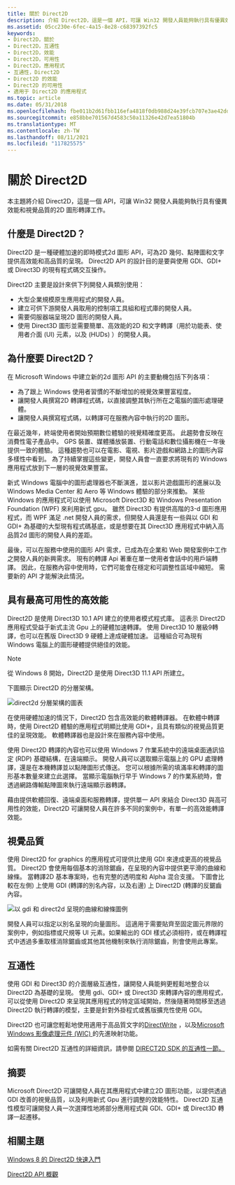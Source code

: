 ```yaml
---
title: 關於 Direct2D
description: 介紹 Direct2D，這是一個 API，可讓 Win32 開發人員能夠執行具有優異效能和視覺品質的2D 圖形轉譯工作。
ms.assetid: 05cc230e-6fec-4a15-8e28-c68397392fc5
keywords:
- Direct2D，關於
- Direct2D，互通性
- Direct2D，效能
- Direct2D，可用性
- Direct2D，應用程式
- 互通性，Direct2D
- Direct2D 的效能
- Direct2D 的可用性
- 適用于 Direct2D 的應用程式
ms.topic: article
ms.date: 05/31/2018
ms.openlocfilehash: fbe011b2d61fbb116efa4818f0db988d24e39fcb707e3ae42ddc0fb91f065652
ms.sourcegitcommit: e858bbe701567d4583c50a11326e42d7ea51804b
ms.translationtype: MT
ms.contentlocale: zh-TW
ms.lasthandoff: 08/11/2021
ms.locfileid: "117825575"
---
```

# <a name="about-direct2d"></a>關於 Direct2D

本主題將介紹 Direct2D，這是一個 API，可讓 Win32 開發人員能夠執行具有優異效能和視覺品質的2D 圖形轉譯工作。

## <a name="what-is-direct2d"></a>什麼是 Direct2D？

Direct2D 是一種硬體加速的即時模式2d 圖形 API，可為2D 幾何、點陣圖和文字提供高效能和高品質的呈現。 Direct2D API 的設計目的是要與使用 GDI、GDI+ 或 Direct3D 的現有程式碼交互操作。

Direct2D 主要是設計來供下列開發人員類別使用：

-   大型企業規模原生應用程式的開發人員。
-   建立可供下游開發人員取用的控制項工具組和程式庫的開發人員。
-   需要伺服器端呈現2D 圖形的開發人員。
-   使用 Direct3D 圖形並需要簡單、高效能的2D 和文字轉譯（用於功能表、使用者介面 (UI) 元素，以及 (HUDs) ）的開發人員。

## <a name="why-direct2d"></a>為什麼要 Direct2D？

在 Microsoft Windows 中建立新的2d 圖形 API 的主要動機包括下列各項：

-   為了跟上 Windows 使用者習慣的不斷增加的視覺效果豐富程度。
-   讓開發人員撰寫2D 轉譯程式碼，以直接調整其執行所在之電腦的圖形處理硬體。
-   讓開發人員撰寫程式碼，以轉譯可在服務內容中執行的2D 圖形。

在最近幾年，終端使用者開始預期數位體驗的視覺精確度更高。 此趨勢會反映在消費性電子產品中。 GPS 裝置、媒體播放裝置、行動電話和數位攝影機在一年後提供一致的體驗。 這種趨勢也可以在電影、電視、影片遊戲和網路上的圖形內容多樣性中看到。 為了持續掌握這些變更，開發人員會一直要求將現有的 Windows 應用程式放到下一層的視覺效果豐富。

新式 Windows 電腦中的圖形處理器也不斷演進，並以影片遊戲圖形的進展以及 Windows Media Center 和 Aero 等 Windows 體驗的部分來推動。 某些 Windows 的應用程式可以使用 Microsoft Direct3D 和 Windows Presentation Foundation (WPF) 來利用新式 gpu。 雖然 Direct3D 有提供高階的3-d 圖形應用程式，而 WPF 滿足 .net 開發人員的需求，但開發人員還是有一些與以 GDI 和 GDI+ 為基礎的大型現有程式碼基底，或是想要在其 Direct3D 應用程式中納入高品質2d 圖形的開發人員的差距。

最後，可以在服務中使用的圖形 API 需求，已成為在企業和 Web 開發案例中工作之開發人員的新興需求。 現有的轉譯 Api 著重在單一使用者會話中的用戶端轉譯。 因此，在服務內容中使用時，它們可能會在穩定和可調整性區域中縮短。 需要新的 API 才能解決此情況。

## <a name="high-performance-with-maximum-availability"></a>具有最高可用性的高效能

Direct2D 是使用 Direct3D 10.1 API 建立的使用者模式程式庫。 這表示 Direct2D 應用程式受益于新式主流 Gpu 上的硬體加速轉譯。 使用 Direct3D 10 層級9轉譯，也可以在舊版 Direct3D 9 硬體上達成硬體加速。 這種組合可為現有 Windows 電腦上的圖形硬體提供絕佳的效能。

> [!Note]  
> 從 Windows 8 開始，Direct2D 是使用 Direct3D 11.1 API 所建立。

 

下圖顯示 Direct2D 的分層架構。

![direct2d 分層架構的圖表](images/direct2d-architectual-layering.png)

在使用硬體加速的情況下，Direct2D 包含高效能的軟體轉譯器。 在軟體中轉譯時，使用 Direct2D 體驗的應用程式明顯比使用 GDI+，且具有類似的視覺品質更佳的呈現效能。 軟體轉譯器也是設計來在服務內容中使用。

使用 Direct2D 轉譯的內容也可以使用 Windows 7 作業系統中的遠端桌面通訊協定 (RDP) 基礎結構，在遠端顯示。 開發人員可以選取顯示電腦上的 GPU 處理轉譯，還是在本機轉譯並以點陣圖形式傳送。 您可以根據所需的填滿率和轉譯的圖形基本數量來建立此選擇。 當顯示電腦執行早于 Windows 7 的作業系統時，會透過網路傳輸點陣圖來執行遠端顯示器轉譯。

藉由提供軟體回復、遠端桌面和服務轉譯，提供單一 API 來結合 Direct3D 與高可用性的效能，Direct2D 可讓開發人員在許多不同的案例中，有單一的高效能轉譯效能。

## <a name="visual-quality"></a>視覺品質

使用 Direct2D for graphics 的應用程式可提供比使用 GDI 來達成更高的視覺品質。 Direct2D 會使用每個基本的消除鋸齒，在呈現的內容中提供更平滑的曲線和線條。 當轉譯2D 基本專案時，也有完整的透明度和 Alpha 混合支援。 下圖會比較在左側) 上使用 GDI (轉譯的別名內容，以及右邊) 上 Direct2D (轉譯的反鋸齒內容。

![以 gdi 和 direct2d 呈現的曲線和線條圖例](images/rendering-curves-and-lines.png)

開發人員可以指定以別名呈現的向量圖形。 這適用于需要貼齊至固定圖元界限的案例中，例如指標或尺規等 UI 元素。如果輸出的 GDI 樣式必須相符，或在轉譯程式中透過多重取樣消除鋸齒或其他其他機制來執行消除鋸齒，則會使用此專案。

## <a name="interoperability"></a>互通性

使用 GDI 和 Direct3D 的介面層級互通性，讓開發人員能夠更輕鬆地整合以 Direct2D 為基礎的呈現。 使用 gdi、GDI+ 或 Direct3D 來轉譯內容的應用程式，可以從使用 Direct2D 來呈現其應用程式的特定區域開始，然後隨著時間移至透過 Direct2D 執行轉譯的模型，主要是針對外掛程式或舊版擴充性使用 GDI。

Direct2D 也可讓您輕鬆地使用適用于高品質文字的[DirectWrite](/windows/desktop/DirectWrite/direct-write-portal) ，以及[Microsoft Windows 影像處理元件 (WIC) ](https://msdn.microsoft.com/library/ms737408.aspx)的先進映射功能。

如需有關 Direct2D 互通性的詳細資訊，請參閱 [DIRECT2D SDK 的互通性一節。](interoperability.md)

## <a name="summary"></a>摘要

Microsoft Direct2D 可讓開發人員在其應用程式中建立2D 圖形功能，以提供透過 GDI 改善的視覺品質，以及利用新式 Gpu 進行調整的效能特性。 Direct2D 互通性模型可讓開發人員一次選擇性地將部分應用程式與 GDI、GDI+ 或 Direct3D 轉譯一起遷移。

## <a name="related-topics"></a>相關主題

<dl> <dt>

[Windows 8 的 Direct2D 快速入門](direct2d-quickstart-with-device-context.md)
</dt> <dt>

[Direct2D API 概觀](the-direct2d-api.md)
</dt> </dl>

 

 